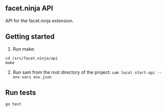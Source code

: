 ## facet.ninja API

API for the facet.ninja extension.

## Getting started

1. Run make:

```
cd /src/facet.ninja/api
make
```

2. Run sam from the root directory of the project: `sam local start-api --env-vars env.json`

## Run tests

`go test`

